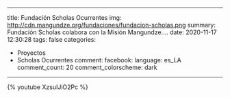 
---
title: Fundación Scholas Ocurrentes
img: http://cdn.mangundze.org/fundaciones/fundacion-scholas.png
summary: Fundación Scholas colabora con la Misión Mangundze....
date: 2020-11-17 12:30:28
tags: false
categories:
  - Proyectos
  - Scholas Ocurrentes
comment:
  facebook:
    language: es_LA
    comment_count: 20
    comment_colorscheme: dark
---

{% youtube XzsuIJiO2Pc %}